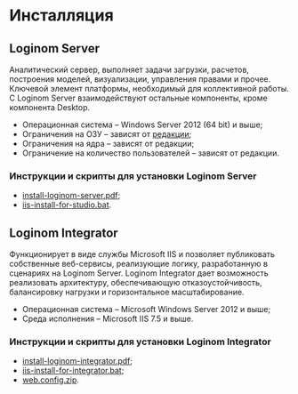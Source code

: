 # Инсталляция

## Loginom Server

Аналитический сервер, выполняет задачи загрузки, расчетов, построения моделей, визуализации, управления правами и прочее. Ключевой элемент платформы, необходимый для коллективной работы. С Loginom Server взаимодействуют остальные компоненты, кроме компонента Desktop.

* Операционная система – Windows Server 2012 (64 bit) и выше;
* Ограничения на ОЗУ – зависят от [редакции](./README.md);
* Ограничения на ядра – зависят от редакции;
* Ограничение на количество пользователей – зависят от редакции.

### Инструкции и скрипты для установки Loginom Server

* [install-loginom-server.pdf](./files/install-loginom-server.pdf);
* [iis-install-for-studio.bat](./files/iis-install-for-studio.bat).

## Loginom Integrator

Функционирует в виде службы Microsoft IIS и позволяет публиковать собственные веб-сервисы, реализующие логику, разработанную в сценариях на Loginom Server. Loginom Integrator дает возможность реализовать архитектуру, обеспечивающую отказоустойчивость, балансировку нагрузки и горизонтальное масштабирование.

* Операционная система – Microsoft Windows Server 2012 и выше;
* Среда исполнения – Microsoft IIS 7.5 и выше.

### Инструкции и скрипты для установки Loginom Integrator

* [install-loginom-integrator.pdf](./files/install-loginom-integrator.pdf);
* [iis-install-for-integrator.bat](./files/iis-install-for-integrator.bat);
* [web.config.zip](./files/web.config.zip).
